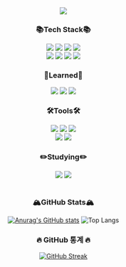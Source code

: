 <div align=center>
<img src="https://capsule-render.vercel.app/api?type=waving&color=auto&height=200&section=header&text=MinSu%20Github!&fontSize=90" />	

### 📚Tech Stack📚
<img src="https://img.shields.io/badge/JavaScript-F7DF1E?style=flat&logo=JavaScript&logoColor=white">
<img src="https://img.shields.io/badge/TypeScript-3178C6?style=flat&logo=TypeScript&logoColor=white">
<img src="https://img.shields.io/badge/NodeJs-339933?style=flate&logo=Node.Js&logoColor=white"> 
<img src="https://img.shields.io/badge/NestJs-E0234E?style=flat&logo=NestJs&logoColor=white">
</br>
<img src="https://img.shields.io/badge/Dart-0175C2?style=flate&logo=Dart&logoColor=white"> 
<img src="https://img.shields.io/badge/Flutter-02569B?style=flat&logo=Flutter&logoColor=white">
<img src="https://img.shields.io/badge/C++-00599C?style=flat&logo=C++&logoColor=white">
<img src="https://img.shields.io/badge/Qt-41CD52?style=flat&logo=Qt&logoColor=white">
</br>

### 📖Learned📖
<img src="https://img.shields.io/badge/java-007396?style=flat&logo=OpenJDK&logoColor=white">
<img src="https://img.shields.io/badge/python-3776AB?style=flat&logo=Python&logoColor=white">
<img src="https://img.shields.io/badge/Tensorflow-FF6F00?style=flat&logo=Tensorflow&logoColor=white">
</br>

### 🛠Tools🛠
<img src="https://img.shields.io/badge/Visual%20Studio%20Code-007ACC?style=flat&logo=VisualStudioCode&logoColor=white" />
<img src="https://img.shields.io/badge/Visual%20Studio%20-5C2D91?style=flat&logo=VisualStudio&logoColor=white" />
<img src="https://img.shields.io/badge/AndroidStudio-3DDC84?style=flat&logo=AndroidStudio&logoColor=white" />
</br>
<img src="https://img.shields.io/badge/Eclipse%20IDE-2C2255?style=flat&logo=EclipseIDE&logoColor=white" />
<img src="https://img.shields.io/badge/intellijidea-000000?style=flat&logo=intellijidea&logoColor=white" />
</br>

### ✏️Studying✏️
<img src="https://img.shields.io/badge/Spring-6DB33F?style=flat&logo=Spring&logoColor=white">
<img src="https://img.shields.io/badge/springboot-6DB33F?style=flat&logo=springboot&logoColor=white">

</br>
</br>

### 🏔GitHub Stats🏔
  
[![Anurag's GitHub stats](https://github-readme-stats.vercel.app/api?username=PushedSu)](https://github.com/PushedSu/github-readme-stats)
![Top Langs](https://github-readme-stats.vercel.app/api/top-langs/?username=PushedSu&layout=compact)

### 🔥 GitHub 통계 🔥
[![GitHub Streak](https://streak-stats.demolab.com?user=PushedSu&locale=ko)](https://git.io/streak-stats)

</div>
